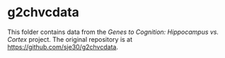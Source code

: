 # g2chvcdata

This folder contains data from the *Genes to Cognition: Hippocampus vs. Cortex* project. The original repository is at <https://github.com/sje30/g2chvcdata>.